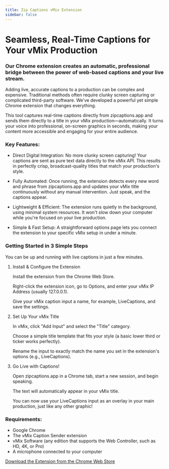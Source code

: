 ```yaml
---
title: Zip Captions vMix Extension
sidebar: false
---
```


# Seamless, Real-Time Captions for Your vMix Production

### Our Chrome extension creates an automatic, professional bridge between the power of web-based captions and your live stream.

Adding live, accurate captions to a production can be complex and expensive. Traditional methods often require clunky screen capturing or complicated third-party software. We've developed a powerful yet simple Chrome extension that changes everything.

This tool captures real-time captions directly from zipcaptions.app and sends them directly to a title in your vMix production—automatically. It turns your voice into professional, on-screen graphics in seconds, making your content more accessible and engaging for your entire audience.

### Key Features: 

- Direct Digital Integration: No more clunky screen capturing! Your captions are sent as pure text data directly to the vMix API. This results in perfectly crisp, broadcast-quality titles that match your production's style.

- Fully Automated: Once running, the extension detects every new word and phrase from zipcaptions.app and updates your vMix title continuously without any manual intervention. Just speak, and the captions appear.

- Lightweight & Efficient: The extension runs quietly in the background, using minimal system resources. It won't slow down your computer while you're focused on your live production.

- Simple & Fast Setup: A straightforward options page lets you connect the extension to your specific vMix setup in under a minute.

### Getting Started in 3 Simple Steps

You can be up and running with live captions in just a few minutes.

1. Install & Configure the Extension

   Install the extension from the Chrome Web Store.

   Right-click the extension icon, go to Options, and enter your vMix IP Address (usually 127.0.0.1).

   Give your vMix caption input a name, for example, LiveCaptions, and save the settings.

2. Set Up Your vMix Title

   In vMix, click "Add Input" and select the "Title" category.

   Choose a simple title template that fits your style (a basic lower third or ticker works perfectly).

   Rename the input to exactly match the name you set in the extension's options (e.g., LiveCaptions).

3. Go Live with Captions!

   Open zipcaptions.app in a Chrome tab, start a new session, and begin speaking.

   The text will automatically appear in your vMix title.

   You can now use your LiveCaptions input as an overlay in your main production, just like any other graphic!

### Requirements:

- Google Chrome
- The vMix Caption Sender extension
- vMix Software (any edition that supports the Web Controller, such as HD, 4K, or Pro)
- A microphone connected to your computer

[Download the Extension from the Chrome Web Store](https://chromewebstore.google.com/detail/zip-captions-vmix-caption/lbmofcdefajmlgdkccabpofoonmdfjao?hl=en-GB&authuser=0)